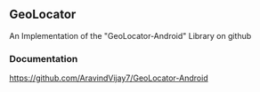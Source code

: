  ## GeoLocator
An Implementation of the "GeoLocator-Android" Library on github

### Documentation
https://github.com/AravindVijay7/GeoLocator-Android
